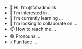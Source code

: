 - 👋 Hi, I’m @fahadmollik
- 👀 I’m interested in ...
- 🌱 I’m currently learning ...
- 💞️ I’m looking to collaborate on ...
- 📫 How to reach me ...
- 😄 Pronouns: ...
- ⚡ Fun fact: ...

<!---
fahadmollik/fahadmollik is a ✨ special ✨ repository because its `README.md` (this file) appears on your GitHub profile.
You can click the Preview link to take a look at your changes.
--->
